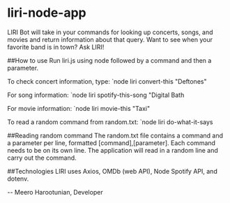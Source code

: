 # liri-node-app

LIRI Bot will take in your commands for looking up concerts, songs, and movies and return information about that query. Want to see when your favorite band is in town? Ask LIRI!

##How to use
Run liri.js using node followed by a command and then a parameter.

To check concert information, type:
`node liri convert-this "Deftones"

For song information:
`node liri spotify-this-song "Digital Bath

For movie information:
`node liri movie-this "Taxi"

To read a random command from random.txt:
`node liri do-what-it-says

##Reading random command
The random.txt file contains a command and a parameter per line, formatted [command],[parameter].
Each command needs to be on its own line.
The application will read in a random line and carry out the command.

##Technologies
LIRI uses Axios, OMDb (web API), Node Spotify API, and dotenv.

-- Meero Harootunian, Developer